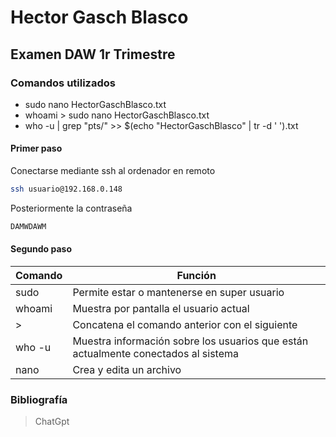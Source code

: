 # Hector Gasch Blasco
## Examen DAW 1r Trimestre

### Comandos utilizados
- sudo nano HectorGaschBlasco.txt 
- whoami > sudo nano HectorGaschBlasco.txt 
- who -u | grep "pts/" >> $(echo "HectorGaschBlasco" | tr -d ' ').txt

#### Primer paso

Conectarse mediante ssh al ordenador en remoto

```sh
ssh usuario@192.168.0.148
```

Posteriormente la contraseña
```sh
DAMWDAWM
```

#### Segundo paso



| Comando | Función |
| ------ | ------ |
| sudo | Permite estar o mantenerse en super usuario |
| whoami | Muestra por pantalla el usuario actual |
| > | Concatena el comando anterior con el siguiente |
| who -u | Muestra información sobre los usuarios que están actualmente conectados al sistema |
| nano | Crea y edita un archivo |

### Bibliografía

> ChatGpt
